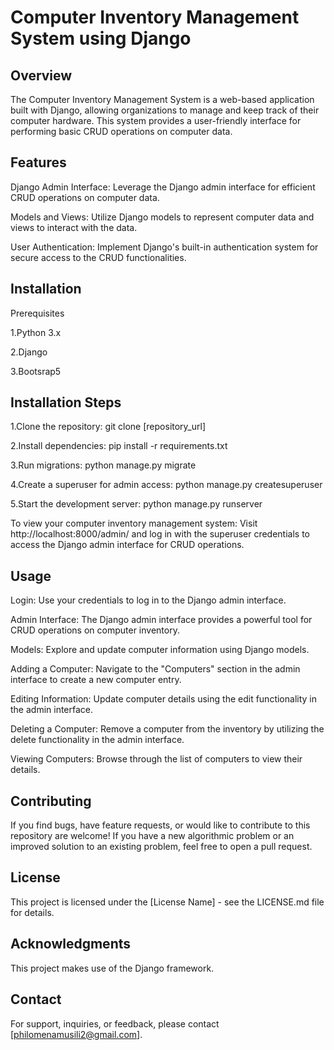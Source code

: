 # Computer Inventory Management System  using Django

## Overview

The Computer Inventory Management System is a web-based application built with Django, allowing organizations to manage and keep track of their computer hardware. This system provides a user-friendly interface for performing basic CRUD operations on computer data.

## Features

Django Admin Interface: Leverage the Django admin interface for efficient CRUD operations on computer data.

Models and Views: Utilize Django models to represent computer data and views to interact with the data.

User Authentication: Implement Django's built-in authentication system for secure access to the CRUD functionalities.

## Installation

Prerequisites

1.Python 3.x

2.Django 

3.Bootsrap5

## Installation Steps

1.Clone the repository: git clone [repository_url]

2.Install dependencies: pip install -r requirements.txt

3.Run migrations: python manage.py migrate

4.Create a superuser for admin access: python manage.py createsuperuser

5.Start the development server: python manage.py runserver

To view your computer inventory management system:
Visit http://localhost:8000/admin/ and log in with the superuser credentials to access the Django admin interface for CRUD operations.

## Usage

Login: Use your credentials to log in to the Django admin interface.

Admin Interface: The Django admin interface provides a powerful tool for CRUD operations on computer inventory.

Models: Explore and update computer information using Django models.

Adding a Computer: Navigate to the "Computers" section in the admin interface to create a new computer entry.

Editing Information: Update computer details using the edit functionality in the admin interface.

Deleting a Computer: Remove a computer from the inventory by utilizing the delete functionality in the admin interface.

Viewing Computers: Browse through the list of computers to view their details.

## Contributing

If you find bugs, have feature requests, or would like to contribute to this repository are welcome! If you have a new algorithmic problem or an improved solution to an existing problem, feel free to open a pull request. 

## License

This project is licensed under the [License Name] - see the LICENSE.md file for details.

## Acknowledgments

This project makes use of the Django framework.

## Contact

For support, inquiries, or feedback, please contact [philomenamusili2@gmail.com].

